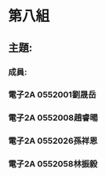 # 第八組
## 主題:
### 成員:
### 電子2A 0552001劉晟岳
### 電子2A 0552008趙睿暘
### 電子2A 0552026孫祥恩
### 電子2A 0552058林振毅
